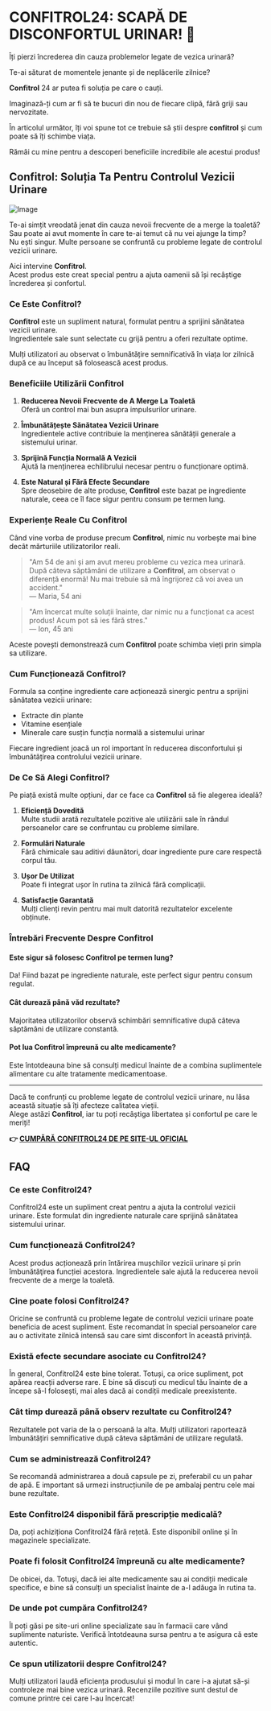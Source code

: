 # CONFITROL24: SCAPĂ DE DISCONFORTUL URINAR! 🚀

Îți pierzi încrederea din cauza problemelor legate de vezica urinară? 

Te-ai săturat de momentele jenante și de neplăcerile zilnice? 

**Confitrol** 24 ar putea fi soluția pe care o cauți. 

Imaginază-ți cum ar fi să te bucuri din nou de fiecare clipă, fără griji sau nervozitate. 

În articolul următor, îți voi spune tot ce trebuie să știi despre **confitrol** și cum poate să îți schimbe viața. 

Rămâi cu mine pentru a descoperi beneficiile incredibile ale acestui produs!

## Confitrol: Soluția Ta Pentru Controlul Vezicii Urinare

![Image](https://www2.sellhealth.com/233/confitrol24-3-1.jpg)

Te-ai simțit vreodată jenat din cauza nevoii frecvente de a merge la toaletă?  
Sau poate ai avut momente în care te-ai temut că nu vei ajunge la timp?  
Nu ești singur. Multe persoane se confruntă cu probleme legate de controlul vezicii urinare.  

Aici intervine **Confitrol**.  
Acest produs este creat special pentru a ajuta oamenii să își recâștige încrederea și confortul.  

### Ce Este Confitrol?

**Confitrol** este un supliment natural, formulat pentru a sprijini sănătatea vezicii urinare.  
Ingredientele sale sunt selectate cu grijă pentru a oferi rezultate optime.

Mulți utilizatori au observat o îmbunătățire semnificativă în viața lor zilnică după ce au început să folosească acest produs.

### Beneficiile Utilizării Confitrol

1. **Reducerea Nevoii Frecvente de A Merge La Toaletă**  
   Oferă un control mai bun asupra impulsurilor urinare.

2. **Îmbunătățește Sănătatea Vezicii Urinare**  
   Ingredientele active contribuie la menținerea sănătății generale a sistemului urinar.

3. **Sprijină Funcția Normală A Vezicii**   
   Ajută la menținerea echilibrului necesar pentru o funcționare optimă.

4. **Este Natural și Fără Efecte Secundare**  
   Spre deosebire de alte produse, **Confitrol** este bazat pe ingrediente naturale, ceea ce îl face sigur pentru consum pe termen lung.

### Experiențe Reale Cu Confitrol

Când vine vorba de produse precum **Confitrol**, nimic nu vorbește mai bine decât mărturiile utilizatorilor reali.  

> "Am 54 de ani și am avut mereu probleme cu vezica mea urinară. După câteva săptămâni de utilizare a **Confitrol**, am observat o diferență enormă! Nu mai trebuie să mă îngrijorez că voi avea un accident."  
> — Maria, 54 ani

> "Am încercat multe soluții înainte, dar nimic nu a funcționat ca acest produs! Acum pot să ies fără stres."  
> — Ion, 45 ani

Aceste povești demonstrează cum **Confitrol** poate schimba vieți prin simpla sa utilizare.

### Cum Funcționează Confitrol?

Formula sa conține ingrediente care acționează sinergic pentru a sprijini sănătatea vezicii urinare:

- Extracte din plante
- Vitamine esențiale
- Minerale care susțin funcția normală a sistemului urinar

Fiecare ingredient joacă un rol important în reducerea disconfortului și îmbunătățirea controlului vezicii urinare.

### De Ce Să Alegi Confitrol?

Pe piață există multe opțiuni, dar ce face ca **Confitrol** să fie alegerea ideală?

1. **Eficiență Dovedită**  
   Multe studii arată rezultatele pozitive ale utilizării sale în rândul persoanelor care se confruntau cu probleme similare.

2. **Formulări Naturale**  
   Fără chimicale sau aditivi dăunători, doar ingrediente pure care respectă corpul tău.

3. **Ușor De Utilizat**  
   Poate fi integrat ușor în rutina ta zilnică fără complicații.

4. **Satisfacție Garantată**   
   Mulți clienți revin pentru mai mult datorită rezultatelor excelente obținute.

### Întrebări Frecvente Despre Confitrol

#### Este sigur să folosesc Confitrol pe termen lung?

Da! Fiind bazat pe ingrediente naturale, este perfect sigur pentru consum regulat.

#### Cât durează până văd rezultate?

Majoritatea utilizatorilor observă schimbări semnificative după câteva săptămâni de utilizare constantă.

#### Pot lua Confitrol împreună cu alte medicamente?

Este întotdeauna bine să consulți medicul înainte de a combina suplimentele alimentare cu alte tratamente medicamentoase.

---

Dacă te confrunți cu probleme legate de controlul vezicii urinare, nu lăsa această situație să îți afecteze calitatea vieții.   
Alege astăzi **Confitrol**, iar tu poți recâștiga libertatea și confortul pe care le meriți!



**👉 [CUMPĂRĂ CONFITROL24 DE PE SITE-UL OFICIAL](https://gchaffi.com/8iZamVtP)**

## FAQ

### Ce este Confitrol24?

Confitrol24 este un supliment creat pentru a ajuta la controlul vezicii urinare. Este formulat din ingrediente naturale care sprijină sănătatea sistemului urinar.

### Cum funcționează Confitrol24?

Acest produs acționează prin întărirea mușchilor vezicii urinare și prin îmbunătăţirea funcției acestora. Ingredientele sale ajută la reducerea nevoii frecvente de a merge la toaletă.

### Cine poate folosi Confitrol24?

Oricine se confruntă cu probleme legate de controlul vezicii urinare poate beneficia de acest supliment. Este recomandat în special persoanelor care au o activitate zilnică intensă sau care simt disconfort în această privință.

### Există efecte secundare asociate cu Confitrol24?

În general, Confitrol24 este bine tolerat. Totuși, ca orice supliment, pot apărea reacții adverse rare. E bine să discuți cu medicul tău înainte de a începe să-l folosești, mai ales dacă ai condiții medicale preexistente.

### Cât timp durează până observ rezultate cu Confitrol24?

Rezultatele pot varia de la o persoană la alta. Mulți utilizatori raportează îmbunătățiri semnificative după câteva săptămâni de utilizare regulată.

### Cum se administrează Confitrol24?

Se recomandă administrarea a două capsule pe zi, preferabil cu un pahar de apă. E important să urmezi instrucțiunile de pe ambalaj pentru cele mai bune rezultate.

### Este Confitrol24 disponibil fără prescripție medicală?

Da, poți achiziționa Confitrol24 fără rețetă. Este disponibil online și în magazinele specializate.

### Poate fi folosit Confitrol24 împreună cu alte medicamente?

De obicei, da. Totuşi, dacă iei alte medicamente sau ai condiții medicale specifice, e bine să consulți un specialist înainte de a-l adăuga în rutina ta.

### De unde pot cumpăra Confitrol24?

Îl poți găsi pe site-uri online specializate sau în farmacii care vând suplimente naturiste. Verifică întotdeauna sursa pentru a te asigura că este autentic.

### Ce spun utilizatorii despre Confitrol24? 

Mulți utilizatori laudă eficiența produsului și modul în care i-a ajutat să-și controleze mai bine vezica urinară. Recenziile pozitive sunt destul de comune printre cei care l-au încercat!